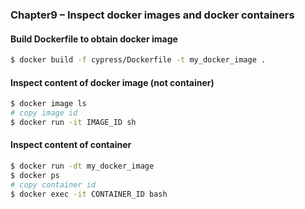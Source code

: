 ### Chapter9 – Inspect docker images and docker containers

#### Build Dockerfile to obtain docker image

```bash
$ docker build -f cypress/Dockerfile -t my_docker_image .
```


#### Inspect content of docker image (not container)

```bash
$ docker image ls
# copy image id
$ docker run -it IMAGE_ID sh
```

#### Inspect content of container

```bash
$ docker run -dt my_docker_image
$ docker ps
# copy container id
$ docker exec -it CONTAINER_ID bash
```
